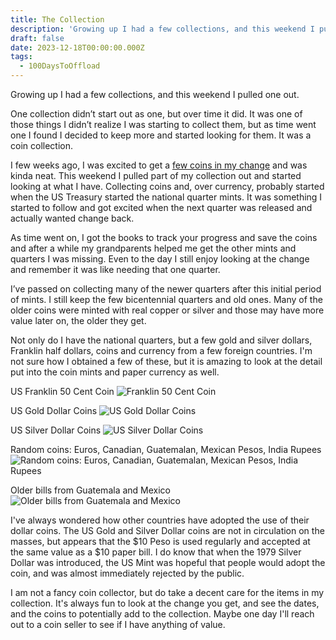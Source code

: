 ```yaml
---
title: The Collection
description: 'Growing up I had a few collections, and this weekend I pulled one out'
draft: false
date: 2023-12-18T00:00:00.000Z
tags:
  - 100DaysToOffload
---
```


Growing up I had a few collections, and this weekend I pulled one out.

One collection didn’t start out as one, but over time it did. It was one of those things I didn’t realize I was starting to collect them, but as time went one I found I decided to keep more and started looking for them. It was a coin collection.

I few weeks ago, I was excited to get a [few coins in my change](/blog/making-change/) and was kinda neat. This weekend I pulled part of my collection out and started looking at what I have. Collecting coins and, over currency, probably started when the US Treasury started the national quarter mints. It was something I started to follow and got excited when the next quarter was released and actually wanted change back.

As time went on, I got the books to track your progress and save the coins and after a while my grandparents helped me get the other mints and quarters I was missing. Even to the day I still enjoy looking at the change and remember it was like needing that one quarter.

I’ve passed on collecting many of the newer quarters after this initial period of mints. I still keep the few bicentennial quarters and old ones. Many of the older coins were minted with real copper or silver and those may have more value later on, the older they get.

Not only do I have the national quarters, but a few gold and silver dollars, Franklin half dollars, coins and currency from a few foreign countries. I'm not sure how I obtained a few of these, but it is amazing to look at the detail put into the coin mints and paper currency as well.

US Franklin 50 Cent Coin
![Franklin 50 Cent Coin](/assets/images/blog/coins/IMG_4487.webp)

US Gold Dollar Coins
![US Gold Dollar Coins](/assets/images/blog/coins/IMG_4488.webp)

US Silver Dollar Coins
![US Silver Dollar Coins](/assets/images/blog/coins/IMG_4489.webp)

Random coins: Euros, Canadian, Guatemalan, Mexican Pesos, India Rupees
![Random coins: Euros, Canadian, Guatemalan, Mexican Pesos, India Rupees](/assets/images/blog/coins/IMG_4491.webp)

Older bills from Guatemala and Mexico
![Older bills from Guatemala and Mexico](/assets/images/blog/coins/IMG_4490.webp)

I've always wondered how other countries have adopted the use of their dollar coins. The US Gold and Silver Dollar coins are not in circulation on the masses, but appears that the $10 Peso is used regularly and accepted at the same value as a $10 paper bill. I do know that when the 1979 Silver Dollar was introduced, the US Mint was hopeful that people would adopt the coin, and was almost immediately rejected by the public.

I am not a fancy coin collector, but do take a decent care for the items in my collection. It's always fun to look at the change you get, and see the dates, and the coins to potentially add to the collection. Maybe one day I'll reach out to a coin seller to see if I have anything of value.
